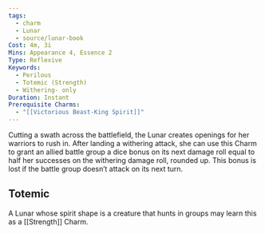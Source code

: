 ```yaml
---
tags:
  - charm
  - Lunar
  - source/lunar-book
Cost: 4m, 3i
Mins: Appearance 4, Essence 2
Type: Reflexive
Keywords:
  - Perilous
  - Totemic (Strength)
  - Withering- only
Duration: Instant
Prerequisite Charms:
  - "[[Victorious Beast-King Spirit]]"
---
```

Cutting a swath across the battlefield, the Lunar creates openings for her warriors to rush in. After landing a withering attack, she can use this Charm to grant an allied battle group a dice bonus on its next damage roll equal to half her successes on the withering damage roll, rounded up. This bonus is lost if the battle group doesn’t attack on its next turn. 
## Totemic 

A Lunar whose spirit shape is a creature that hunts in groups may learn this as a [[Strength]] Charm.
